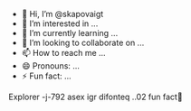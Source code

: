- 👋 Hi, I’m @skapovaigt
- 👀 I’m interested in ...
- 🌱 I’m currently learning ...
- 💞️ I’m looking to collaborate on ...
- 📫 How to reach me ...
- 😄 Pronouns: ...
- ⚡ Fun fact: ...

<!---
skapovaigt/skapovaigt is a ✨ special ✨ repository because its `README.md` (this file) appears on your GitHub profile.
You can click the Preview link to take a look at your changes.
--->
Explorer -j-792 asex igr
difonteq ..02 fun fact🔢
